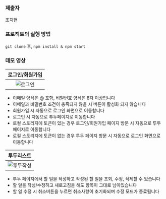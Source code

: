 ### 제출자

조지현

### 프로젝트의 실행 방법

`git clone` 후, `npm install & npm start`

### 데모 영상

| 로그인/회원가입 | 
|:-:|
|![로그인](https://github.com/chochojj/wanted-pre-onboarding-frontend/assets/104323906/4c308397-6daf-465c-926c-016e08605a2e) |

- 이메일 양식은 @ 포함, 비밀번호 양식은 8자 이상입니다
- 이메일과 비밀번호 조건이 충족되지 않을 시 버튼이 활성화 되지 않습니다
- 회원가입 시 자동으로 로그인 화면으로 이동합니다
- 로그인 시 자동으로 투두페이지로 이동합니다
- 로컬 스토리지에 토큰이 있는 경우 로그인/회원가입 페이지 방문 시 자동으로 투두 페이지로 이동합니다
- 로컬 스토리지에 토큰이 없는 경우 투두 페이지 방문 시 자동으로 로그인 화면으로 이동합니다

|  투두리스트 | 
|:-:|
| ![투두작성](https://github.com/chochojj/wanted-pre-onboarding-frontend/assets/104323906/3e81e8f9-d8dd-4945-98b4-90c92ba8fb52)|

- 투두 페이지에서 할 일을 작성하고 작성된 할 일을 조회, 수정, 삭제할 수 있습니다
- 할 일을 작성/수정하고 새로고침을 해도 항목이 그대로 남아있습니다
- 할 일 수정 시 취소버튼을 누르면 취소사항이 초기화되며 수정 모드가 종료됩니다
